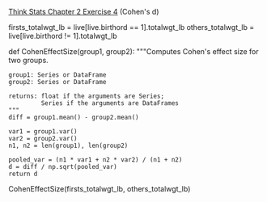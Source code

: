 [Think Stats Chapter 2 Exercise 4](http://greenteapress.com/thinkstats2/html/thinkstats2003.html#toc24) (Cohen's d)


firsts_totalwgt_lb = live[live.birthord == 1].totalwgt_lb
others_totalwgt_lb = live[live.birthord != 1].totalwgt_lb

def CohenEffectSize(group1, group2):
    """Computes Cohen's effect size for two groups.
    
    group1: Series or DataFrame
    group2: Series or DataFrame
    
    returns: float if the arguments are Series;
             Series if the arguments are DataFrames
    """
    diff = group1.mean() - group2.mean()

    var1 = group1.var()
    var2 = group2.var()
    n1, n2 = len(group1), len(group2)

    pooled_var = (n1 * var1 + n2 * var2) / (n1 + n2)
    d = diff / np.sqrt(pooled_var)
    return d
 
 CohenEffectSize(firsts_totalwgt_lb, others_totalwgt_lb)
